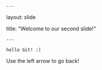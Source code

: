 	---
  
  layout: slide

  title: "Welcome to our second slide!"
	
	---
	
	hello Git! :)
	
Use the left arrow to go back!
